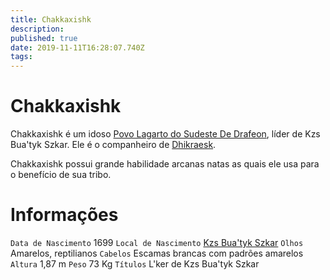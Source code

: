```yaml
---
title: Chakkaxishk
description: 
published: true
date: 2019-11-11T16:28:07.740Z
tags: 
---
```


<!-- SUBTITLE: L'ker de Kzs Bua'tyk Szkar -->

# Chakkaxishk
Chakkaxishk é um idoso [Povo Lagarto do Sudeste De Drafeon](http://localhost/lugares/plano-material/drafeon/sudeste-de-drafeon/etnias-do-sudeste-de-drafeon/povo-lagarto-do-sudeste-de-drafeon#povo-lagarto-do-sudeste-de-drafeon), líder de Kzs Bua'tyk Szkar. Ele é o companheiro de [Dhikraesk](http://localhost/individuos/dhikraesk#dhikraesk).

Chakkaxishk possui grande habilidade arcanas natas as quais ele usa para o benefício de sua tribo.

# Informações
`Data de Nascimento` 1699
`Local de Nascimento` [Kzs Bua'tyk Szkar](http://localhost/lugares/plano-material/drafeon/sudeste-de-drafeon/bahia-escura/kzs-buatyk-szkar#kzs-buatyk-szkar)
`Olhos` Amarelos, reptilianos
`Cabelos` Escamas brancas com padrões amarelos
`Altura` 1,87 m
`Peso` 73 Kg
`Títulos` L'ker de Kzs Bua'tyk Szkar


